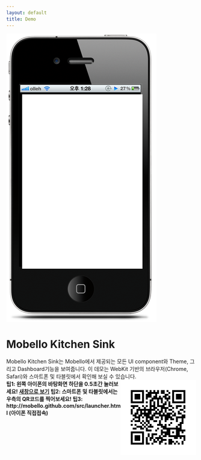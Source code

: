```yaml
---
layout: default
title: Demo
---
```


<div class="row">
	<div class="span6" style="position:relative">
	<img src="/attachments/4981276/5046452.png" />
	<iframe id="browser" scrolling="no" frameborder="0"	width="320px" height="464px"
										style="left: 42px; top: 161px; position: absolute;"
										src="/src/launcher.html"></iframe>
	</div>
	<div class="span6">
		<h1>Mobello Kitchen Sink</h1>
		Mobello Kitchen Sink는 Mobello에서 제공되는 모든 UI component와 Theme, 그리고 Dashboard기능을 보여줍니다.
		이 데모는 WebKit 기반의 브라우저(Chrome, Safari)와 스마트폰 및 타블릿에서 확인해 보실 수 있습니다.
		<img src="/attachments/4981276/5668869.png" style="float:right"/>
		<div style="font-weight:bold">
			팁1: 왼쪽 아이폰의 바탕화면 하단을 0.5초간 눌러보세요! <a href="/emulator/emulator.html" target="_blank">새창으로 보기</a> 
			팁2: 스마트폰 및 타블릿에서는 우측의 QR코드를 찍어보세요! 
			팁3: http://mobello.github.com/src/launcher.html (아이폰 직접접속)
		</div> 
	</div>
<div>